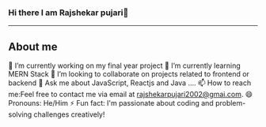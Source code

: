 ### Hi there  I am Rajshekar pujari👋
-------
## About me
 🔭 I’m currently working on my final year project
 🌱 I’m currently learning MERN Stack 
 👯 I’m looking to collaborate on  projects related to frontend or backend
 💬 Ask me about JavaScript, Reactjs and Java ....
 📫 How to reach me:Feel free to contact me via email at rajshekarpujari2002@gmai.com.
 😄 Pronouns: He/Him
 ⚡ Fun fact: I'm passionate about coding and problem-solving challenges creatively!


